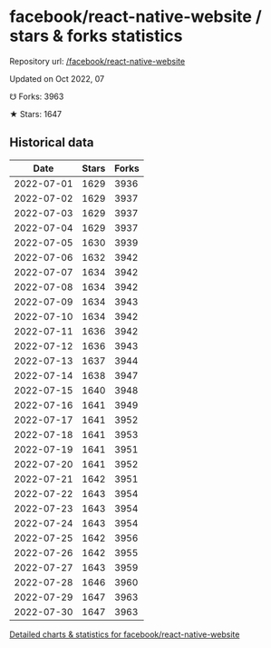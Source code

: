 # facebook/react-native-website / stars & forks statistics

Repository url: [/facebook/react-native-website](https://github.com/facebook/react-native-website)

Updated on Oct 2022, 07

☋ Forks: 3963

★ Stars: 1647

## Historical data
| Date | Stars | Forks |
|------|-------|-------|
| 2022-07-01 | 1629 | 3936 | 
| 2022-07-02 | 1629 | 3937 | 
| 2022-07-03 | 1629 | 3937 | 
| 2022-07-04 | 1629 | 3937 | 
| 2022-07-05 | 1630 | 3939 | 
| 2022-07-06 | 1632 | 3942 | 
| 2022-07-07 | 1634 | 3942 | 
| 2022-07-08 | 1634 | 3942 | 
| 2022-07-09 | 1634 | 3943 | 
| 2022-07-10 | 1634 | 3942 | 
| 2022-07-11 | 1636 | 3942 | 
| 2022-07-12 | 1636 | 3943 | 
| 2022-07-13 | 1637 | 3944 | 
| 2022-07-14 | 1638 | 3947 | 
| 2022-07-15 | 1640 | 3948 | 
| 2022-07-16 | 1641 | 3949 | 
| 2022-07-17 | 1641 | 3952 | 
| 2022-07-18 | 1641 | 3953 | 
| 2022-07-19 | 1641 | 3951 | 
| 2022-07-20 | 1641 | 3952 | 
| 2022-07-21 | 1642 | 3951 | 
| 2022-07-22 | 1643 | 3954 | 
| 2022-07-23 | 1643 | 3954 | 
| 2022-07-24 | 1643 | 3954 | 
| 2022-07-25 | 1642 | 3956 | 
| 2022-07-26 | 1642 | 3955 | 
| 2022-07-27 | 1643 | 3959 | 
| 2022-07-28 | 1646 | 3960 | 
| 2022-07-29 | 1647 | 3963 | 
| 2022-07-30 | 1647 | 3963 | 


[Detailed charts & statistics for facebook/react-native-website](https://reviewgithub.com/rep/facebook/react-native-website)
